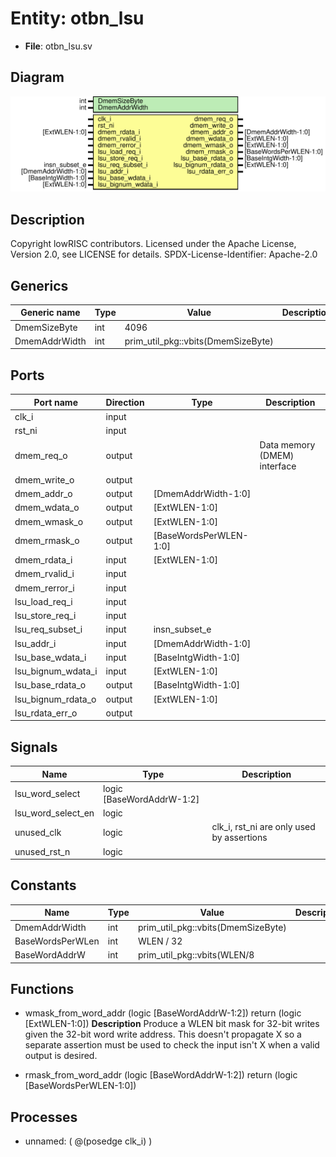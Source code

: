 # Entity: otbn_lsu

- **File**: otbn_lsu.sv
## Diagram

![Diagram](otbn_lsu.svg "Diagram")
## Description

Copyright lowRISC contributors.
 Licensed under the Apache License, Version 2.0, see LICENSE for details.
 SPDX-License-Identifier: Apache-2.0
 
## Generics

| Generic name  | Type | Value                              | Description |
| ------------- | ---- | ---------------------------------- | ----------- |
| DmemSizeByte  | int  | 4096                               |             |
| DmemAddrWidth | int  | prim_util_pkg::vbits(DmemSizeByte) |             |
## Ports

| Port name          | Direction | Type                   | Description                  |
| ------------------ | --------- | ---------------------- | ---------------------------- |
| clk_i              | input     |                        |                              |
| rst_ni             | input     |                        |                              |
| dmem_req_o         | output    |                        | Data memory (DMEM) interface |
| dmem_write_o       | output    |                        |                              |
| dmem_addr_o        | output    | [DmemAddrWidth-1:0]    |                              |
| dmem_wdata_o       | output    | [ExtWLEN-1:0]          |                              |
| dmem_wmask_o       | output    | [ExtWLEN-1:0]          |                              |
| dmem_rmask_o       | output    | [BaseWordsPerWLEN-1:0] |                              |
| dmem_rdata_i       | input     | [ExtWLEN-1:0]          |                              |
| dmem_rvalid_i      | input     |                        |                              |
| dmem_rerror_i      | input     |                        |                              |
| lsu_load_req_i     | input     |                        |                              |
| lsu_store_req_i    | input     |                        |                              |
| lsu_req_subset_i   | input     | insn_subset_e          |                              |
| lsu_addr_i         | input     | [DmemAddrWidth-1:0]    |                              |
| lsu_base_wdata_i   | input     | [BaseIntgWidth-1:0]    |                              |
| lsu_bignum_wdata_i | input     | [ExtWLEN-1:0]          |                              |
| lsu_base_rdata_o   | output    | [BaseIntgWidth-1:0]    |                              |
| lsu_bignum_rdata_o | output    | [ExtWLEN-1:0]          |                              |
| lsu_rdata_err_o    | output    |                        |                              |
## Signals

| Name               | Type                      | Description                                |
| ------------------ | ------------------------- | ------------------------------------------ |
| lsu_word_select    | logic [BaseWordAddrW-1:2] |                                            |
| lsu_word_select_en | logic                     |                                            |
| unused_clk         | logic                     | clk_i, rst_ni are only used by assertions  |
| unused_rst_n       | logic                     |                                            |
## Constants

| Name             | Type | Value                              | Description |
| ---------------- | ---- | ---------------------------------- | ----------- |
| DmemAddrWidth    | int  | prim_util_pkg::vbits(DmemSizeByte) |             |
| BaseWordsPerWLen | int  | WLEN / 32                          |             |
| BaseWordAddrW    | int  | prim_util_pkg::vbits(WLEN/8        |             |
## Functions
- wmask_from_word_addr <font id="function_arguments">(logic [BaseWordAddrW-1:2])</font> <font id="function_return">return (logic [ExtWLEN-1:0])</font>
**Description**
Produce a WLEN bit mask for 32-bit writes given the 32-bit word write address. This doesn't
propagate X so a separate assertion must be used to check the input isn't X when a valid output
is desired.

- rmask_from_word_addr <font id="function_arguments">(logic [BaseWordAddrW-1:2])</font> <font id="function_return">return (logic [BaseWordsPerWLEN-1:0])</font>
## Processes
- unnamed: ( @(posedge clk_i) )
